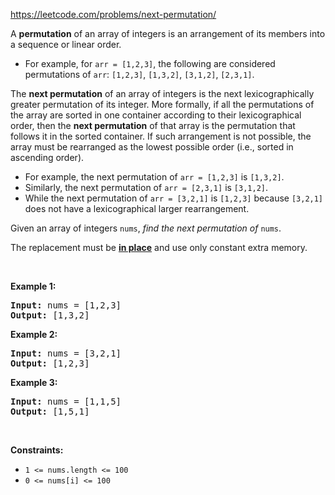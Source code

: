 https://leetcode.com/problems/next-permutation/

<div class="content__u3I1 question-content__JfgR"><div><p>A <strong>permutation</strong> of an array of integers is an arrangement of its members into a sequence or linear order.</p>

<ul>
	<li>For example, for <code>arr = [1,2,3]</code>, the following are considered permutations of <code>arr</code>: <code>[1,2,3]</code>, <code>[1,3,2]</code>, <code>[3,1,2]</code>, <code>[2,3,1]</code>.</li>
</ul>

<p>The <strong>next permutation</strong> of an array of integers is the next lexicographically greater permutation of its integer. More formally, if all the permutations of the array are sorted in one container according to their lexicographical order, then the <strong>next permutation</strong> of that array is the permutation that follows it in the sorted container. If such arrangement is not possible, the array must be rearranged as the lowest possible order (i.e., sorted in ascending order).</p>

<ul>
	<li>For example, the next permutation of <code>arr = [1,2,3]</code> is <code>[1,3,2]</code>.</li>
	<li>Similarly, the next permutation of <code>arr = [2,3,1]</code> is <code>[3,1,2]</code>.</li>
	<li>While the next permutation of <code>arr = [3,2,1]</code> is <code>[1,2,3]</code> because <code>[3,2,1]</code> does not have a lexicographical larger rearrangement.</li>
</ul>

<p>Given an array of integers <code>nums</code>, <em>find the next permutation of</em> <code>nums</code>.</p>

<p>The replacement must be <strong><a href="http://en.wikipedia.org/wiki/In-place_algorithm" target="_blank">in place</a></strong> and use only constant extra memory.</p>

<p>&nbsp;</p>
<p><strong>Example 1:</strong></p>

<pre><strong>Input:</strong> nums = [1,2,3]
<strong>Output:</strong> [1,3,2]
</pre>

<p><strong>Example 2:</strong></p>

<pre><strong>Input:</strong> nums = [3,2,1]
<strong>Output:</strong> [1,2,3]
</pre>

<p><strong>Example 3:</strong></p>

<pre><strong>Input:</strong> nums = [1,1,5]
<strong>Output:</strong> [1,5,1]
</pre>

<p>&nbsp;</p>
<p><strong>Constraints:</strong></p>

<ul>
	<li><code>1 &lt;= nums.length &lt;= 100</code></li>
	<li><code>0 &lt;= nums[i] &lt;= 100</code></li>
</ul>
</div></div>
